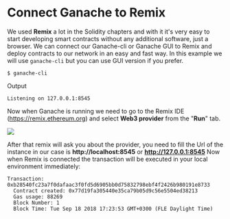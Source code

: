 # Connect Ganache to Remix
We used **Remix** a lot in the Solidity chapters and with it it's very easy to start developing smart contracts without any additional software, just a browser. We can connect our Ganache-cli or Ganache GUI to Remix and deploy contracts to our network in an easy and fast way. In this example we will use `ganache-cli` but you can use GUI version if you prefer.
```
$ ganache-cli
```
Output
```
Listening on 127.0.0.1:8545
```
Now when Ganache is running we need to go to the Remix IDE (https://remix.ethereum.org) and select **Web3 provider** from the "**Run**" tab.

![](/assets/ganache-truffle-images/ganache-connect-to-remix.png)

After that remix will ask you about the provider, you need to fill the Url of the instance in our case is **http://localhost:8545** or **http://127.0.0.1:8545**
Now when Remix is connected the transaction will be executed in your local environment immediately:
```
Transaction: 0xb28540fc23a7f0dafaac3f0fd5d6905bb0d75832798ebf4f2426b980191e8733
  Contract created: 0x77d19fa305440e35ca79b05d9c56e5504ed38213
  Gas usage: 88269
  Block Number: 1
  Block Time: Tue Sep 18 2018 17:23:53 GMT+0300 (FLE Daylight Time)
```
